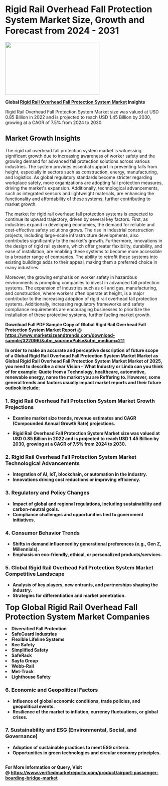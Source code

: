 <H1>Rigid Rail Overhead Fall Protection System Market Size, Growth and Forecast from 2024 - 2031</H1><img class="aligncenter size-medium wp-image-584254" src="https://thirdeyenews.in/wp-content/uploads/2024/09/Global-Market-Research-300x168.jpeg" alt="" width="300" height="168" /><p><strong>Global&nbsp;<a href="https://www.marketsizeandtrends.com/download-sample/322096/&amp;utm_source=Pulse&amp;utm_medium=211">Rigid Rail Overhead Fall Protection System Market</a> Insights</strong></p><p>Rigid Rail Overhead Fall Protection System Market size was valued at USD 0.85 Billion in 2022 and is projected to reach USD 1.45 Billion by 2030, growing at a CAGR of 7.5% from 2024 to 2030.</p><p><h2>Market Growth Insights</h2> <p>The rigid rail overhead fall protection system market is witnessing significant growth due to increasing awareness of worker safety and the growing demand for advanced fall protection solutions across various industries. The system provides essential support in preventing falls from height, especially in sectors such as construction, energy, manufacturing, and logistics. As global regulatory standards become stricter regarding workplace safety, more organizations are adopting fall protection measures, driving the market's expansion. Additionally, technological advancements, such as integrated sensors and lightweight materials, are enhancing the functionality and affordability of these systems, further contributing to market growth.</p> <p><strong></strong></p> <p>The market for rigid rail overhead fall protection systems is expected to continue its upward trajectory, driven by several key factors. First, as industries expand in developing economies, the demand for reliable and cost-effective safety solutions grows. The rise in industrial construction projects, including large-scale infrastructure developments, also contributes significantly to the market's growth. Furthermore, innovations in the design of rigid rail systems, which offer greater flexibility, durability, and ease of installation, are enabling these systems to become more accessible to a broader range of companies. The ability to retrofit these systems into existing buildings adds to their appeal, making them a preferred choice in many industries.</p> <p>Moreover, the growing emphasis on worker safety in hazardous environments is prompting companies to invest in advanced fall protection systems. The expansion of industries such as oil and gas, manufacturing, and construction, where workers often operate at height, is a major contributor to the increasing adoption of rigid rail overhead fall protection systems. Additionally, increasing regulatory frameworks and safety compliance requirements are encouraging businesses to prioritize the installation of these protective systems, further fueling market growth.</p> <p><strong></p><p><span class=""><strong>Download Full PDF Sample Copy of Global Rigid Rail Overhead Fall Protection System Market Report</strong> @ <a href="https://www.marketsizeandtrends.com/download-sample/322096/&amp;utm_source=Pulse&amp;utm_medium=211" target="_blank">https://www.marketsizeandtrends.com/download-sample/322096/&amp;utm_source=Pulse&amp;utm_medium=211</a></span></p><p>In order to make an accurate and perceptive description of future scope of a Global&nbsp;Rigid Rail Overhead Fall Protection System Market Market as Global&nbsp;Rigid Rail Overhead Fall Protection System Market Market of 2025, you need to describe a clear Vision &ndash; What Industry or Linda can you think of for example: Quote from a Technology, healthcare, automotive, renewable energy, name the market you are Reffering to. However, some general trends and factors usually impact market reports and their future outlook include:</p><h3>1.&nbsp;<strong>Rigid Rail Overhead Fall Protection System Market Growth Projections</strong></h3><ul><li>Examine market size trends, revenue estimates and CAGR (Compounded Annual Growth Rate) projections.</li><li><p>Rigid Rail Overhead Fall Protection System Market size was valued at USD 0.85 Billion in 2022 and is projected to reach USD 1.45 Billion by 2030, growing at a CAGR of 7.5% from 2024 to 2030.</p></li></ul><h3>2.&nbsp;<strong>Rigid Rail Overhead Fall Protection System Market Technological Advancements</strong></h3><ul><li>Integration of AI, IoT, blockchain, or automation in the industry.</li><li>Innovations driving cost reductions or improving efficiency.</li></ul><h3>3.&nbsp;<strong>Regulatory and Policy Changes</strong></h3><ul><li>Impact of global and regional regulations, including sustainability and carbon-neutral goals.</li><li>Compliance challenges and opportunities tied to government initiatives.</li></ul><h3>4.&nbsp;<strong>Consumer Behavior Trends</strong></h3><ul><li>Shifts in demand influenced by generational preferences (e.g., Gen Z, Millennials).</li><li>Emphasis on eco-friendly, ethical, or personalized products/services.</li></ul><h3>5.&nbsp;<strong>Global Rigid Rail Overhead Fall Protection System Market Competitive Landscape</strong></h3><ul><li>Analysis of key players, new entrants, and partnerships shaping the industry.</li><li>Strategies for differentiation and market penetration.</li></ul><p data-pm-slice="1 1 []"><span style="color: inherit; font-family: inherit; font-size: 25px;">Top Global Rigid Rail Overhead Fall Protection System Market Companies</span></p><div class="" data-test-id=""><p><li>Diversified Fall Protection</li><li> SafeGuard Industries</li><li> Flexible Lifeline Systems</li><li> Kee Safety</li><li> Simplified Safety</li><li> SafeRack</li><li> Sayfa Group</li><li> Webb-Rail</li><li> Met-Track</li><li> Lighthouse Safety</li></p></div><h3>6.&nbsp;<strong>Economic and Geopolitical Factors</strong></h3><ul><li>Influence of global economic conditions, trade policies, and geopolitical events.</li><li>Resilience of the market to inflation, currency fluctuations, or global crises.</li></ul><h3>7.&nbsp;<strong>Sustainability and ESG (Environmental, Social, and Governance)</strong></h3><ul><li>Adoption of sustainable practices to meet ESG criteria.</li><li>Opportunities in green technologies and circular economy principles.</li></ul><h2><strong style="font-size: 14px;">For More Information or Query, Visit @&nbsp;</strong><a style="background-color: #ffffff; font-size: 14px;" href="https://www.marketsizeandtrends.com/report/rigid-rail-overhead-fall-protection-system-market/" target="_blank">https://www.verifiedmarketreports.com/product/airport-passenger-boarding-bridge-market</a></h2>
